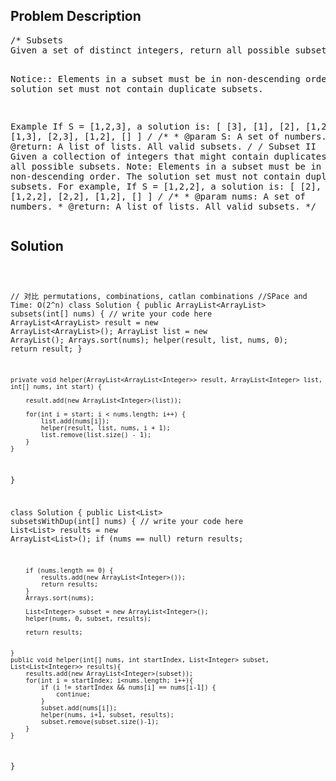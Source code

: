 <!--
<style>
  body { font-family: Arial, sans-serif; }
  .container { max-width: 744px; margin: 0 auto; padding: 10px; }
  .comment-block { background-color: #f9f9f9; padding: 10px; border-left: 5px solid #ccc; max-width: 100%; margin: 20px auto; overflow-wrap: break-word; white-space: pre-wrap; }
  .code-block { background-color: #f4f4f4; padding: 10px; border: 1px solid #ddd; max-width: 100%; margin: 20px auto; overflow-wrap: break-word; white-space: pre-wrap; }
</style>
-->

<div class='container'>
<h2>Problem Description</h2>
<div class='comment-block'>
<pre>
/* Subsets
Given a set of distinct integers, return all possible subsets.

Notice::
Elements in a subset must be in non-descending order.
The solution set must not contain duplicate subsets.

Example
If S = [1,2,3], a solution is:
[
  [3],
  [1],
  [2],
  [1,2,3],
  [1,3],
  [2,3],
  [1,2],
  []
]
*/
    /**
     * @param S: A set of numbers.
     * @return: A list of lists. All valid subsets.
     */
/* Subset II
Given a collection of integers that might contain duplicates, S, return all possible subsets.
Note: Elements in a subset must be in non-descending order. The solution set must not contain duplicate subsets. For example, If S = [1,2,2], a solution is:
[ [2], [1], [1,2,2], [2,2], [1,2], [] ]
*/
    /**
     * @param nums: A set of numbers.
     * @return: A list of lists. All valid subsets.
     */
</pre>
</div>

<h2>Solution</h2>
<div class='code-block'>
<pre><code class='language-java'>

// 对比 permutations, combinations, catlan combinations
//SPace and Time: O(2^n)
class Solution {
    public ArrayList<ArrayList<Integer>> subsets(int[] nums) {
        // write your code here
        ArrayList<ArrayList<Integer>> result = new ArrayList<ArrayList<Integer>>();
        ArrayList<Integer> list = new ArrayList<Integer>();
        Arrays.sort(nums);
        helper(result, list, nums, 0);
        return result;
    }
    
    private void helper(ArrayList<ArrayList<Integer>> result, ArrayList<Integer> list, int[] nums, int start) {
        
        result.add(new ArrayList<Integer>(list));
   
        for(int i = start; i < nums.length; i++) {
            list.add(nums[i]);
            helper(result, list, nums, i + 1);
            list.remove(list.size() - 1);
        }
    }
}


class Solution {
    public List<List<Integer>> subsetsWithDup(int[] nums) {
        // write your code here
        List<List<Integer>> results = new ArrayList<List<Integer>>();
        if (nums == null) return results;
        
        if (nums.length == 0) {
            results.add(new ArrayList<Integer>());
            return results;
        }
        Arrays.sort(nums);

        List<Integer> subset = new ArrayList<Integer>();
        helper(nums, 0, subset, results);
        
        return results;
        
        
    }
    public void helper(int[] nums, int startIndex, List<Integer> subset, List<List<Integer>> results){
        results.add(new ArrayList<Integer>(subset));
        for(int i = startIndex; i<nums.length; i++){
            if (i != startIndex && nums[i] == nums[i-1]) {
                continue;
            }
            subset.add(nums[i]);
            helper(nums, i+1, subset, results);
            subset.remove(subset.size()-1);
        }
    }
}

</code></pre>
</div>
</div>
